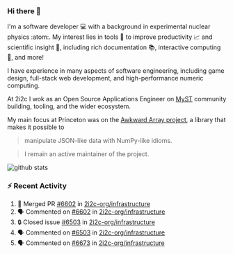 ### Hi there 👋 

I'm a software developer 💻 with a background in experimental nuclear physics :atom:. My interest lies in tools :wrench: to improve productivity :chart_with_upwards_trend: and scientific insight :telescope:, including rich documentation 📚, interactive computing 🧮, and more! 

I have experience in many aspects of software engineering, including game design, full-stack web development, and high-performance numeric computing. 

At 2i2c I wok as an Open Source Applications Engineer on [MyST](https://github.com/jupyter-book/mystmd) community building, tooling, and the wider ecosystem. 

My main focus at Princeton was on the [Awkward Array project](awkward-array.org/), a library that makes it possible to 
> manipulate JSON-like data with NumPy-like idioms.

> I remain an active maintainer of the project. 

![github stats](https://github-readme-stats.vercel.app/api?username=agoose77&show_icons=true&hide_rank=true&hide_title=true&bg_color=30,e76445,904e95&text_color=efe3ec&icon_color=efe3ec)
<!--
**agoose77/agoose77** is a ✨ _special_ ✨ repository because its `README.md` (this file) appears on your GitHub profile.

Here are some ideas to get you started:

- 🔭 I’m currently working on ...
- 🌱 I’m currently learning ...
- 👯 I’m looking to collaborate on ...
- 🤔 I’m looking for help with ...
- 💬 Ask me about ...
- 📫 How to reach me: ...
- 😄 Pronouns: ...
- ⚡ Fun fact: ...
-->

### :zap: Recent Activity

<!--START_SECTION:activity-->
1. 🎉 Merged PR [#6602](https://github.com/2i2c-org/infrastructure/pull/6602) in [2i2c-org/infrastructure](https://github.com/2i2c-org/infrastructure)
2. 🗣 Commented on [#6602](https://github.com/2i2c-org/infrastructure/pull/6602#issuecomment-3248207461) in [2i2c-org/infrastructure](https://github.com/2i2c-org/infrastructure)
3. 🔒 Closed issue [#6503](https://github.com/2i2c-org/infrastructure/issues/6503) in [2i2c-org/infrastructure](https://github.com/2i2c-org/infrastructure)
4. 🗣 Commented on [#6503](https://github.com/2i2c-org/infrastructure/issues/6503#issuecomment-3241164519) in [2i2c-org/infrastructure](https://github.com/2i2c-org/infrastructure)
5. 🗣 Commented on [#6673](https://github.com/2i2c-org/infrastructure/pull/6673#issuecomment-3240360029) in [2i2c-org/infrastructure](https://github.com/2i2c-org/infrastructure)
<!--END_SECTION:activity-->
